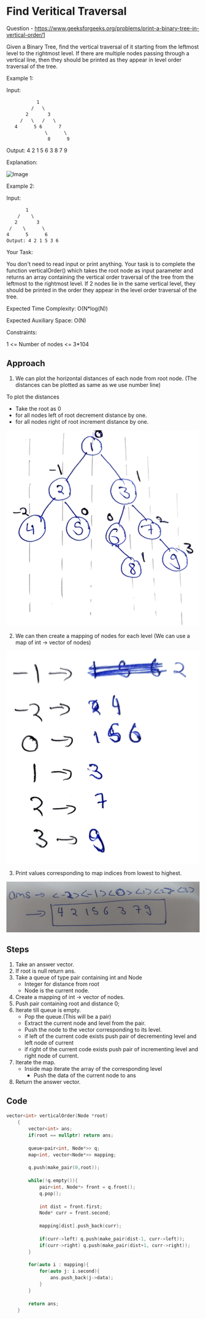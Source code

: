 # Find Veritical Traversal
Question - https://www.geeksforgeeks.org/problems/print-a-binary-tree-in-vertical-order/1

Given a Binary Tree, find the vertical traversal of it starting from the leftmost level to the rightmost level.
If there are multiple nodes passing through a vertical line, then they should be printed as they appear in level order traversal of the tree.

Example 1:

Input:
```
           1
         /   \
       2       3
     /   \   /   \
   4      5 6      7
              \      \
               8      9 
```          
Output: 
4 2 1 5 6 3 8 7 9 

Explanation:

![Image](https://media.geeksforgeeks.org/img-practice/ScreenShot2021-05-28at3-1622541589.png)

Example 2:

Input:
```
       1
    /    \
   2       3
 /    \      \
4      5      6
Output: 4 2 1 5 3 6
```
Your Task:

You don't need to read input or print anything. Your task is to complete the function verticalOrder() which takes the root node as input parameter and returns an array containing the vertical order traversal of the tree from the leftmost to the rightmost level. If 2 nodes lie in the same vertical level, they should be printed in the order they appear in the level order traversal of the tree.

Expected Time Complexity: O(N*log(N))

Expected Auxiliary Space: O(N)

Constraints:

1 <= Number of nodes <= 3*104

## Approach
1. We can plot the horizontal distances of each node from root node.
(The distances can be plotted as same as we use number line)

To plot the distances
- Take the root as 0
- for all nodes left of root decrement distance by one.
- for all nodes right of root increment distance by one.

![Explaination](./e1.jpg)

2. We can then create a mapping of nodes for each level
(We can use a map of int -> vector of nodes)

![Explaination](./e2.jpg)

3. Print values corresponding to map indices from lowest to highest.

![Explaination](./e3.jpg)

## Steps
1. Take an answer vector.
2. If root is null return ans.
3. Take a queue of type pair containing int and Node
    - Integer for distance from root
    - Node is the current node.
4. Create a mapping of int -> vector of nodes.
5. Push pair containing root and distance 0;
6. Iterate till queue is empty.
    - Pop the queue.(This will be a pair)
    - Extract the current node and level from the pair.
    - Push the node to the vector corresponding to its level.
    - if left of the current code exists push pair of decrementing level and left node of current
    - if right of the current code exists push pair of incrementing level and right node of current.
7. Iterate the map.
    - Inside map iterate the array of the corresponding level
        - Push the data of the current node to ans
8. Return the answer vector.

## Code
```cpp
vector<int> verticalOrder(Node *root)
    {
        vector<int> ans;
        if(root == nullptr) return ans;
        
        queue<pair<int, Node*>> q;
        map<int, vector<Node*>> mapping;
        
        q.push(make_pair(0,root));
        
        while(!q.empty()){
            pair<int, Node*> front = q.front();
            q.pop();
            
            int dist = front.first;
            Node* curr = front.second;
            
            mapping[dist].push_back(curr);
            
            if(curr->left) q.push(make_pair(dist-1, curr->left));
            if(curr->right) q.push(make_pair(dist+1, curr->right));
        }
        
        for(auto i : mapping){
            for(auto j: i.second){
                ans.push_back(j->data);
            }
        }
        
        return ans;
    }
```


